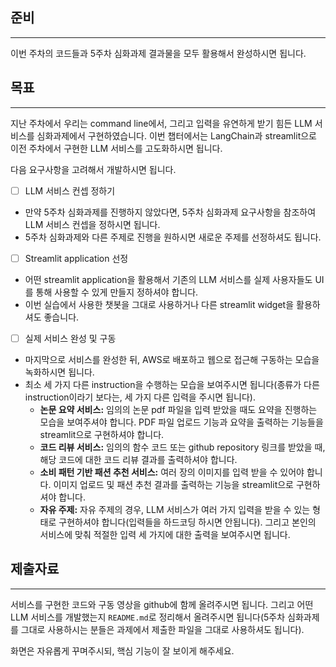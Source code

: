 ## 준비

------

이번 주차의 코드들과 5주차 심화과제 결과물을 모두 활용해서 완성하시면 됩니다.

## 목표

------

지난 주차에서 우리는 command line에서, 그리고 입력을 유연하게 받기 힘든 LLM 서비스를 심화과제에서 구현하였습니다. 이번 챕터에서는 LangChain과 streamlit으로 이전 주차에서 구현한 LLM 서비스를 고도화하시면 됩니다.

다음 요구사항을 고려해서 개발하시면 됩니다.

- [ ]  LLM 서비스 컨셉 정하기
  - 만약 5주차 심화과제를 진행하지 않았다면, 5주차 심화과제 요구사항을 참조하여 LLM 서비스 컨셉을 정하시면 됩니다.
  - 5주차 심화과제와 다른 주제로 진행을 원하시면 새로운 주제를 선정하셔도 됩니다.
- [ ]  Streamlit application 선정
  - 어떤 streamlit application을 활용해서 기존의 LLM 서비스를 실제 사용자들도 UI를 통해 사용할 수 있게 만들지 정하셔야 합니다.
  - 이번 실습에서 사용한 챗봇을 그대로 사용하거나 다른 streamlit widget을 활용하셔도 좋습니다.
- [ ]  실제 서비스 완성 및 구동
  - 마지막으로 서비스를 완성한 뒤, AWS로 배포하고 웹으로 접근해 구동하는 모습을 녹화하시면 됩니다.
  - 최소 세 가지 다른 instruction을 수행하는 모습을 보여주시면 됩니다(종류가 다른 instruction이라기 보다는, 세 가지 다른 입력을 주시면 됩니다).
    - **논문 요약 서비스:** 임의의 논문 pdf 파일을 입력 받았을 때도 요약을 진행하는 모습을 보여주셔야 합니다. PDF 파일 업로드 기능과 요약을 출력하는 기능들을 streamlit으로 구현하셔야 합니다.
    - **코드 리뷰 서비스:** 임의의 함수 코드 또는 github repository 링크를 받았을 때, 해당 코드에 대한 코드 리뷰 결과를 출력하셔야 합니다.
    - **소비 패턴 기반 패션 추천 서비스:** 여러 장의 이미지를 입력 받을 수 있어야 합니다. 이미지 업로드 및 패션 추천 결과를 출력하는 기능을 streamlit으로 구현하셔야 합니다.
    - **자유 주제:** 자유 주제의 경우, LLM 서비스가 여러 가지 입력을 받을 수 있는 형태로 구현하셔야 합니다(입력들을 하드코딩 하시면 안됩니다). 그리고 본인의 서비스에 맞춰 적절한 입력 세 가지에 대한 출력을 보여주시면 됩니다.

## 제출자료

------

서비스를 구현한 코드와 구동 영상을 github에 함께 올려주시면 됩니다. 그리고 어떤 LLM 서비스를 개발했는지 `README.md`로 정리해서 올려주시면 됩니다(5주차 심화과제를 그대로 사용하시는 분들은 과제에서 제출한 파일을 그대로 사용하셔도 됩니다).

화면은 자유롭게 꾸며주시되, 핵심 기능이 잘 보이게 해주세요.